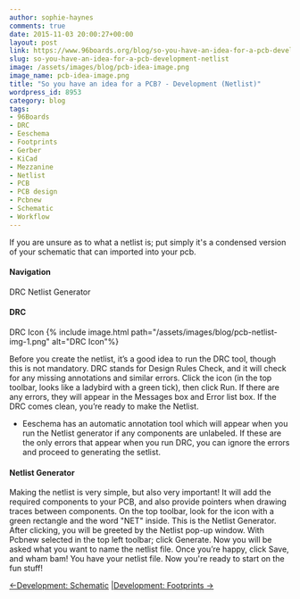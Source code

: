 ```yaml
---
author: sophie-haynes
comments: true
date: 2015-11-03 20:00:27+00:00
layout: post
link: https://www.96boards.org/blog/so-you-have-an-idea-for-a-pcb-development-netlist/
slug: so-you-have-an-idea-for-a-pcb-development-netlist
image: /assets/images/blog/pcb-idea-image.png
image_name: pcb-idea-image.png
title: "So you have an idea for a PCB? - Development (Netlist)"
wordpress_id: 8953
category: blog
tags:
- 96Boards
- DRC
- Eeschema
- Footprints
- Gerber
- KiCad
- Mezzanine
- Netlist
- PCB
- PCB design
- Pcbnew
- Schematic
- Workflow
---
```


If you are unsure as to what a netlist is; put simply it's a condensed version of your schematic that can imported into your pcb.

#### Navigation

DRC
Netlist Generator

#### DRC

DRC Icon
{% include image.html path="/assets/images/blog/pcb-netlist-img-1.png" alt="DRC Icon"%}

Before you create the netlist, it’s a good idea to run the DRC tool, though this is not mandatory. DRC stands for Design Rules Check, and it will check for any missing annotations and similar errors. Click the icon (in the top toolbar, looks like a ladybird with a green tick), then click Run. If there are any errors, they will appear in the Messages box and Error list box. If the DRC comes clean, you’re ready to make the Netlist.
* Eeschema has an automatic annotation tool which will appear when you run the Netlist generator if any components are unlabeled. If these are the only errors that appear when you run DRC, you can ignore the errors and proceed to generating the setlist.

#### Netlist Generator

Making the netlist is very simple, but also very important! It will add the required components to your PCB, and also provide pointers when drawing traces between components.
On the top toolbar, look for the icon with a green rectangle and the word "NET" inside. This is the Netlist Generator. After clicking, you will be greeted by the Netlist pop-up window. With Pcbnew selected in the top left toolbar; click Generate. Now you will be asked what you want to name the netlist file. Once you’re happy, click Save, and wham bam! You have your netlist file.
Now you're ready to start on the fun stuff!

[←Development: Schematic](/blog/so-you-have-an-idea-for-a-pcb-development-schematic-netlist/) &#124;[Development: Footprints →](/blog/8960/)
